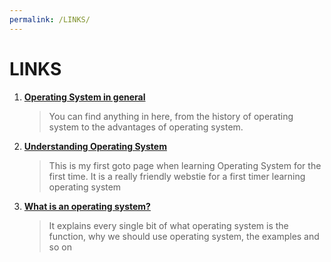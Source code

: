```yaml
---
permalink: /LINKS/
---
```


# LINKS  <br>
1. **[Operating System in general](https://www.guru99.com/operating-system-tutorial.html)**<br>
   > You can find anything in here, from the history of operating system to the advantages of operating system.<br>
2. **[Understanding Operating System](https://edu.gcfglobal.org/en/computerbasics/understanding-operating-systems/1/)**<br>
   > This is my first goto page when learning Operating System for the first time. It is a really friendly webstie for a first timer learning operating system<br>
3. **[What is an operating system?](https://whatis.techtarget.com/definition/operating-system-OS)**<br>
   > It explains every single bit of what operating system is the function, why we should use operating system, the examples and so on<br>

